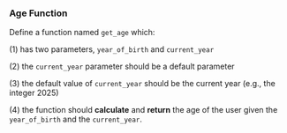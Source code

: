 ### Age Function
Define a function named ```get_age```  which:

(1) has two parameters, ```year_of_birth``` and ```current_year```

(2) the ```current_year```  parameter should be a default parameter

(3) the default value of ```current_year``` should be the current year (e.g., the integer 2025)

(4) the function should **calculate** and **return** the age of the user given the ```year_of_birth``` and the ```current_year```.